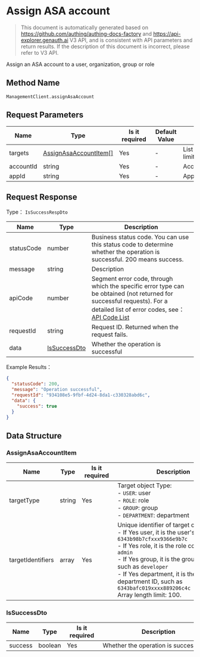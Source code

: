 # Assign ASA account

<!--
Warning ⚠️:
Do not modify this document directly,
https://github\.com/Authing/authing-docs-factory
Use this project to generate
-->

<LastUpdated />

> This document is automatically generated based on https://github.com/authing/authing-docs-factory and https://api-explorer.genauth.ai V3 API, and is consistent with API parameters and return results. If the description of this document is incorrect, please refer to V3 API.

Assign an ASA account to a user, organization, group or role

## Method Name

`ManagementClient.assignAsaAccount`

## Request Parameters

| Name      | Type                                                       | <div style="width:80px">Is it required</div> | <div style="width:60px">Default Value</div> | <div style="width:300px">Description</div>         | <div style="width:200px">Example Value</div> |
| --------- | ---------------------------------------------------------- | -------------------------------------------- | ------------------------------------------- | -------------------------------------------------- | -------------------------------------------- |
| targets   | <a href="#AssignAsaAccountItem">AssignAsaAccountItem[]</a> | Yes                                          | -                                           | List of associated objects Array length limit: 10. |                                              |
| accountId | string                                                     | Yes                                          | -                                           | Account ID to be associated                        | `6228edaxxxxxxxxcade3a3d9`                   |
| appId     | string                                                     | Yes                                          | -                                           | Application ID                                     | `62a50xxxxxxxxxxxd15d57c7`                   |

## Request Response

Type： `IsSuccessRespDto`

| Name       | Type                                     | Description                                                                                                                                                                                                                                                                                                                                       |
| ---------- | ---------------------------------------- | ------------------------------------------------------------------------------------------------------------------------------------------------------------------------------------------------------------------------------------------------------------------------------------------------------------------------------------------------- |
| statusCode | number                                   | Business status code. You can use this status code to determine whether the operation is successful. 200 means success.                                                                                                                                                                                                                           |
| message    | string                                   | Description                                                                                                                                                                                                                                                                                                                                       |
| apiCode    | number                                   | Segment error code, through which the specific error type can be obtained (not returned for successful requests). For a detailed list of error codes, see：[API Code List](https://api-explorer.genauth.ai/?tag=group/%E5%BC%80%E5%8F%91%E5%87%86%E5%A4%87#tag/%E5%BC%80%E5%8F%91%E5%87%86%E5%A4%87/%E9%94%99%E8%AF%AF%E5%A4%84%E7%90%86/apiCode) |
| requestId  | string                                   | Request ID. Returned when the request fails.                                                                                                                                                                                                                                                                                                      |
| data       | <a href="#IsSuccessDto">IsSuccessDto</a> | Whether the operation is successful                                                                                                                                                                                                                                                                                                               |

Example Results：

```json
{
  "statusCode": 200,
  "message": "Operation successful",
  "requestId": "934108e5-9fbf-4d24-8da1-c330328abd6c",
  "data": {
    "success": true
  }
}
```

## Data Structure

### <a id="AssignAsaAccountItem"></a> AssignAsaAccountItem

| Name              | Type   | <div style="width:80px">Is it required</div> | <div style="width:300px">Description</div>                                                                                                                                                                                                                                                                                                        | <div style="width:200px">Example Value</div> |
| ----------------- | ------ | -------------------------------------------- | ------------------------------------------------------------------------------------------------------------------------------------------------------------------------------------------------------------------------------------------------------------------------------------------------------------------------------------------------- | -------------------------------------------- |
| targetType        | string | Yes                                          | Target object Type:<br>- `USER`: user<br>- `ROLE`: role<br>- `GROUP`: group<br>- `DEPARTMENT`: department<br>                                                                                                                                                                                                                                     | USER                                         |
| targetIdentifiers | array  | Yes                                          | Unique identifier of target object:<br>- If Yes user, it is the user's ID, such as `6343b98b7cfxxx9366e9b7c`<br>- If Yes role, it is the role code, such as `admin`<br>- If Yes group, it is the group code, such as `developer`<br>- If Yes department, it is the department ID, such as `6343bafc019xxxx889206c4c`<br> Array length limit: 100. | `["userId1","userId2"]`                      |

### <a id="IsSuccessDto"></a> IsSuccessDto

| Name    | Type    | <div style="width:80px">Is it required</div> | <div style="width:300px">Description</div> | <div style="width:200px">Example Value</div> |
| ------- | ------- | -------------------------------------------- | ------------------------------------------ | -------------------------------------------- |
| success | boolean | Yes                                          | Whether the operation is successful        | `true`                                       |
